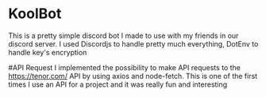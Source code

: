 # KoolBot
This is a pretty simple discord bot I made to use with my friends in our discord server.
I used Discordjs to handle pretty much everything, DotEnv to handle key's encryption

#API Request
I implemented the possibility to make API requests to the https://tenor.com/ API by using axios and node-fetch.
This is one of the first times I use an API for a project and it was really fun and interesting
